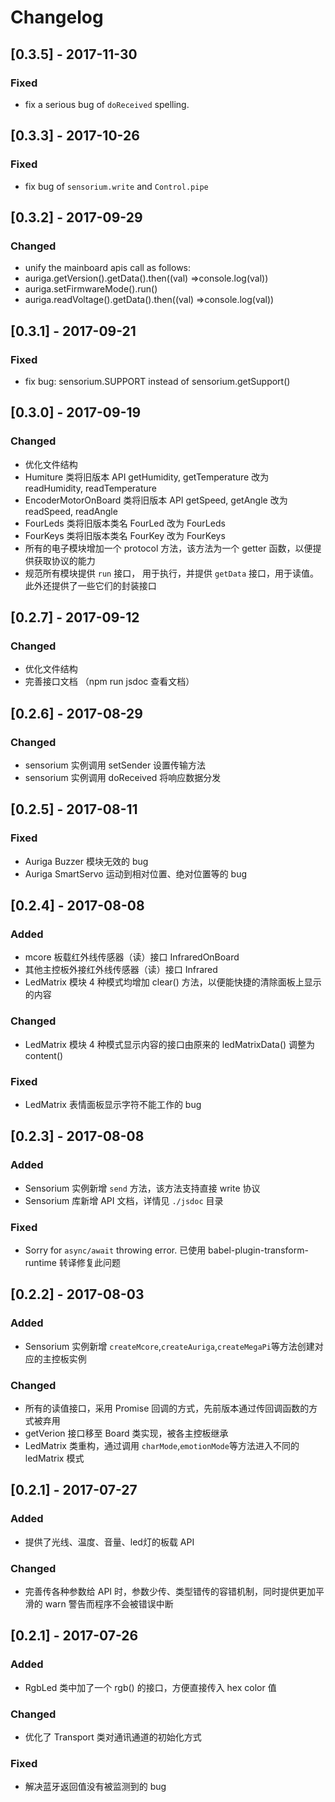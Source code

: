 # Changelog
## [0.3.5] - 2017-11-30
### Fixed
-  fix a serious bug of `doReceived` spelling.

## [0.3.3] - 2017-10-26
### Fixed
-  fix bug of `sensorium.write` and `Control.pipe`

## [0.3.2] - 2017-09-29
### Changed
-  unify the mainboard apis call as follows:
- auriga.getVersion().getData().then((val) =>console.log(val))
- auriga.setFirmwareMode().run()
- auriga.readVoltage().getData().then((val) =>console.log(val))

## [0.3.1] - 2017-09-21
### Fixed
-  fix bug: sensorium.SUPPORT instead of sensorium.getSupport()

## [0.3.0] - 2017-09-19
### Changed
-  优化文件结构
-  Humiture 类将旧版本 API getHumidity, getTemperature 改为 readHumidity, readTemperature
-  EncoderMotorOnBoard 类将旧版本 API getSpeed, getAngle 改为 readSpeed, readAngle
-  FourLeds 类将旧版本类名 FourLed 改为 FourLeds
-  FourKeys 类将旧版本类名 FourKey 改为 FourKeys
-  所有的电子模块增加一个 protocol 方法，该方法为一个 getter 函数，以便提供获取协议的能力
-  规范所有模块提供 `run` 接口， 用于执行，并提供 `getData` 接口，用于读值。此外还提供了一些它们的封装接口

## [0.2.7] - 2017-09-12
### Changed
-  优化文件结构
-  完善接口文档 （npm run jsdoc 查看文档）

## [0.2.6] - 2017-08-29
### Changed
-  sensorium 实例调用 setSender 设置传输方法
-  sensorium 实例调用 doReceived 将响应数据分发

## [0.2.5] - 2017-08-11
### Fixed
-  Auriga Buzzer 模块无效的 bug
-  Auriga SmartServo 运动到相对位置、绝对位置等的 bug

## [0.2.4] - 2017-08-08
### Added
- mcore 板载红外线传感器（读）接口 InfraredOnBoard
- 其他主控板外接红外线传感器（读）接口 Infrared
- LedMatrix 模块 4 种模式均增加 clear() 方法，以便能快捷的清除面板上显示的内容

### Changed
- LedMatrix 模块 4 种模式显示内容的接口由原来的 ledMatrixData() 调整为 content()

### Fixed
-  LedMatrix 表情面板显示字符不能工作的 bug

## [0.2.3] - 2017-08-08
### Added
- Sensorium 实例新增 `send` 方法，该方法支持直接 write 协议
- Sensorium 库新增 API 文档，详情见 `./jsdoc` 目录

### Fixed
-  Sorry for `async/await` throwing error. 已使用 babel-plugin-transform-runtime 转译修复此问题

## [0.2.2] - 2017-08-03
### Added
- Sensorium 实例新增 `createMcore`,`createAuriga`,`createMegaPi`等方法创建对应的主控板实例

### Changed
- 所有的读值接口，采用 Promise 回调的方式，先前版本通过传回调函数的方式被弃用
- getVerion 接口移至 Board 类实现，被各主控板继承
- LedMatrix 类重构，通过调用 `charMode`,`emotionMode`等方法进入不同的 ledMatrix 模式

## [0.2.1] - 2017-07-27
### Added
- 提供了光线、温度、音量、led灯的板载 API

### Changed
- 完善传各种参数给 API 时，参数少传、类型错传的容错机制，同时提供更加平滑的 warn 警告而程序不会被错误中断

## [0.2.1] - 2017-07-26
### Added
- RgbLed 类中加了一个 rgb() 的接口，方便直接传入 hex color 值

### Changed
- 优化了 Transport 类对通讯通道的初始化方式

### Fixed
- 解决蓝牙返回值没有被监测到的 bug


